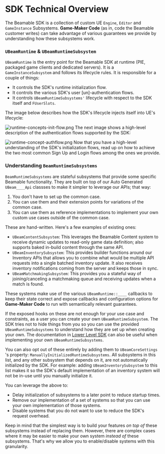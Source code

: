 # SDK Technical Overview
The Beamable SDK is a collection of custom UE `Engine`, `Editor` and `GameInstance` Subsystems. **Game-Maker Code** (as in, code the Beamable customer writes) can take advantage of various guarantees we provide by understanding how these subsystems work.


### `UBeamRuntime` & `UBeamRuntimeSubsystem`
`UBeamRuntime` is the entry point for the Beamable SDK at runtime (PIE, packaged game clients and dedicated servers). It is a `GameInstanceSubsystem` and follows its lifecycle rules. It is responsible for a couple of things:

- It controls the SDK's runtime initialization flow.
- It controls the various SDK's user \[un\]-authentication flows.
- It controls `UBeamRuntimeSubsystems'` lifecycle with respect to the SDK itself and `FUserSlots`.

The image below describes how the SDK's lifecycle injects itself into UE's lifecycle:

![runtime-concepts-init-flow.png](../media/imgs/runtime-concepts-init-flow.png)
The next image shows a high-level description of the authentication flows supported by the SDK:

![runtime-concept-authflow.png](../media/imgs/runtime-concept-authflow.png)
Now that you have a high-level understanding of the SDK's initialization flows, read up on how to achieve the two most common Sign Up and Login flows among the ones we provide.

### Understanding `BeamRuntimeSubsystems`
`BeamRuntimeSubsystems` are stateful subsystems that provide some specific Beamable functionality. They are built on top of our Auto Generated `UBeam____Api` classses to make it simpler to leverage our APIs; that way:

1. You don't have to set up the common case.
2. You can use them and their extension points for variations of the common case.
3. You can use them as reference implementations to implement your own custom use cases outside of the common case.

These are hand-written. Here's a few examples of existing ones:

- `UBeamContentSubsystem`: This leverages the Beamable Content system to receive dynamic updates to read-only game data definition; also supports baked in-build content through the same API.
- `UBeamInventorySubsystem`: This provides builder functions around our Inventory APIs that allows you to combine what would be multiple API requests into a single batched inventory update. It also receives inventory notifications coming from the server and keeps those in sync.
- `UBeamMatchmakingSubsystem`: This provides you a stateful way of joining/canceling a matchmaking queue and receiving updates when a match is found.

These systems make use of the various `UBeamRuntime::____` callbacks to keep their state correct and expose callbacks and configuration options for **Game-Maker Code** to run with semantically relevant guarantees.

If the exposed hooks on these are not enough for your use case and constraints, as a user you can create your own `UBeamRuntimeSubsystem`. The SDK tries not to hide things from you so you can use the provided `UBeamRuntimeSubsystems` to understand how they are set up when creating your own. The documentation in [Lower Level SDK](runtime-systems/lower-level.md) can also be useful when implementing your own `UBeamRuntimeSubsystems`. 

You can also opt out of these entirely by adding them to `UBeamCoreSettings` 's property: `ManuallyInitializedRuntimeSubsystems`. All subsystems in this list, and any other subsystem that depends on it, are not automatically initialized by the SDK. For example: adding `UBeamInventorySubsystem` to this list makes it so the SDK's default implementation of an inventory system will not be in-use until you manually initialize it. 

You can leverage the above to:

- Delay initialization of subsystems to a later point to reduce startup times.
- Remove our implementation of a set of systems so that you can use your own implementation of those systems.
- Disable systems that you do not want to use to reduce the SDK's request overhead.

Keep in mind that the simplest way is to build your features *on top of* these subsystems instead of replacing them. However, there are complex cases where it may be easier to make your own system *instead of* these subsystems. That's why we allow you to enable/disable systems with this granularity.
